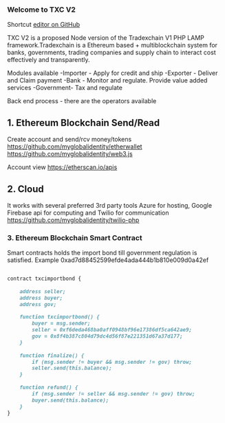 ### Welcome to TXC V2

Shortcut [editor on GitHub](https://github.com/myglobalidentity/tradexchain/edit/master/index.md) 

TXC V2 is a proposed Node version of the Tradexchain V1 PHP LAMP framework.Tradexchain is a Ethereum based + multiblockchain system for banks, governments, trading companies and supply chain to interact cost effectively and transparently.

Modules available 
-Importer - Apply for credit and ship
-Exporter - Deliver and Claim payment
-Bank - Monitor and regulate. Provide value added services
-Government- Tax and regulate
 
Back end process - there are the operators available
 

## 1. Ethereum Blockchain Send/Read 

Create account and send/rcv money/tokens
https://github.com/myglobalidentity/etherwallet
https://github.com/myglobalidentity/web3.js

Account view
https://etherscan.io/apis

## 2. Cloud  
It works with several preferred 3rd party tools Azure for hosting, Google Firebase api for computing and Twilio for communication
https://github.com/myglobalidentity/twilio-php



### 3. Ethereum Blockchain Smart Contract  

Smart contracts holds the import bond till government regulation is satisfied. Example 0xad7d88452599efde4ada444b1b810e009d0a42ef

```markdown

contract txcimportbond {
    
    address seller;
    address buyer;
    address gov;
    
    function txcimportbond() {
        buyer = msg.sender;
        seller = 0xf6deda468ba0aff0948bf96e17386df5ca642ae9;
        gov = 0x8f4b387c804d79dc4d56f87e221351d67a37d177;
    }
    
    function finalize() {
        if (msg.sender != buyer && msg.sender != gov) throw;
        seller.send(this.balance);
    }
    
    function refund() {
        if (msg.sender != seller && msg.sender != gov) throw;
        buyer.send(this.balance);        
    }
}

```

 
